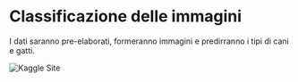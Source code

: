 # Classificazione delle immagini
I dati saranno pre-elaborati, formeranno immagini e predirranno i tipi di cani e gatti.




 
 ![Kaggle Site](https://github.com/RaghavPrabhu/Deep-Learning/blob/master/dogs_breed_classification/img/kaggle_site.png)
 

 
 
